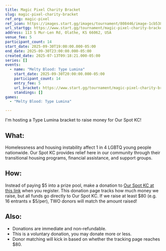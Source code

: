 ```yaml
---
title: Magic Pixel Charity Bracket
slug: magic-pixel-charity-bracket
ref_org: magic-pixel
ref_icon: https://images.start.gg/images/tournament/808446/image-1cb538c7630cd83b0c03425694f23768.png
url_startgg: https://www.start.gg/tournament/magic-pixel-charity-bracket
address: 113 S Mur-Len Rd, Olathe, KS 66062, USA
venue_fee: 5
participant_count: 14
start_date: 2025-09-30T19:00:00.000-05:00
end_date: 2025-09-30T23:00:00.000-05:00
created_date: 2025-07-13T09:18:21.000-05:00
series: []
events:
  - name: "Melty Blood: Type Lumina"
    start_date: 2025-09-30T20:00:00.000-05:00
    participant_count: 14
    entry_fee: 5
    url_bracket: https://www.start.gg/tournament/magic-pixel-charity-bracket/events/melty-blood-type-lumina/brackets/2022243/2961487
    standings: []
games:
  - "Melty Blood: Type Lumina"

---
```


I'm hosting a Type Lumina bracket to raise money for Our Spot KC!

## What:
Homelessness and housing instability affect 1 in 4 LGBTQ young people nationwide. Our Spot KC provides relief here in our community through their transitional housing programs, financial assistance, and support groups.

## How:
Instead of paying $5 into a prize pool, make a donation to [Our Spot KC at this link](https://secure.givelively.org/donate/our-spot-kc/justin-stout-1) when you register. This donation page tracks how much money we raise, but all funds go directly to Our Spot KC. If we raise at least $80 (e.g. 16 entrants x $5/per), TWO donors will match the amount raised!

## Also:
- Donations are immediate and non-refundable.
- This is a voluntary donation, you may donate more or less.
- Donor matching will kick in based on whether the tracking page reaches $80.
  